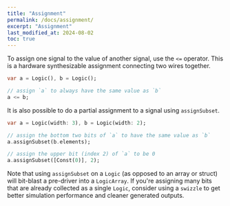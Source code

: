 ```yaml
---
title: "Assignment"
permalink: /docs/assignment/
excerpt: "Assignment"
last_modified_at: 2024-08-02
toc: true
---
```


To assign one signal to the value of another signal, use the `<=` operator.  This is a hardware synthesizable assignment connecting two wires together.

```dart
var a = Logic(), b = Logic();

// assign `a` to always have the same value as `b`
a <= b;
```

It is also possible to do a partial assignment to a signal using `assignSubset`.

```dart
var a = Logic(width: 3), b = Logic(width: 2);

// assign the bottom two bits of `a` to have the same value as `b`
a.assignSubset(b.elements);

// assign the upper bit (index 2) of `a` to be 0
a.assignSubset([Const(0)], 2);
```

Note that using `assignSubset` on a `Logic` (as opposed to an array or struct) will bit-blast a pre-driver into a `LogicArray`. If you're assigning many bits that are already collected as a single `Logic`, consider using a `swizzle` to get better simulation performance and cleaner generated outputs.
